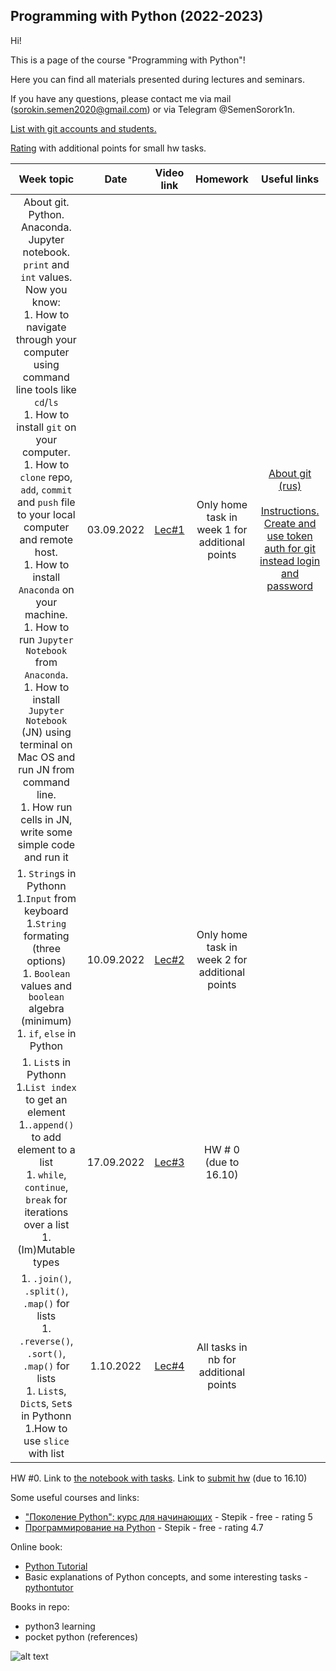 ## Programming with Python (2022-2023)

Hi!

This is a page of the course "Programming with Python"! 

Here you can find all materials presented during lectures and seminars.

If you have any questions, please contact me via mail (sorokin.semen2020@gmail.com) or via Telegram @SemenSorork1n. 

[List with git accounts and students.](https://docs.google.com/spreadsheets/d/1OjiQDeEzDTKpUxrVYXFFxTZpD60it9K5oVD9mCymKjA/edit?usp=sharing)

[Rating](https://docs.google.com/spreadsheets/d/1WpgupvTiVO-BwEbjrdZX05NVmX7QIq5foIANgiA2Lm8/edit?usp=sharing) with additional points for small hw tasks.

|                                                                                                                                                                                                                                                                                                       Week topic                                                                                                                                                                                                                                                                                                       |    Date    |                         Video link                         |                    Homework                    | Useful links |
|:----------------------------------------------------------------------------------------------------------------------------------------------------------------------------------------------------------------------------------------------------------------------------------------------------------------------------------------------------------------------------------------------------------------------------------------------------------------------------------------------------------------------------------------------------------------------------------------------------------------------:|:----------:|:----------------------------------------------------------:|:----------------------------------------------:| :---: |
| About git. Python. Anaconda. Jupyter notebook. `print` and  `int` values. <br> Now you know: <br> 1. How to navigate through your computer using command line tools like `cd`/`ls` <br> 1. How to install `git` on your computer. <br> 1. How to `clone` repo, `add`, `commit` and `push` file to your local computer and remote host. <br> 1. How to install `Anaconda` on your machine. <br> 1. How to run `Jupyter Notebook` from `Anaconda`. <br> 1. How to install `Jupyter Notebook` (JN) using terminal on Mac OS and run JN from command line. <br> 1. How run cells in JN, write some  simple code and run it | 03.09.2022 |           [Lec#1](https://youtu.be/LYdMXHPCF7c)            | Only home task in week 1 for additional points | [About git (rus)](https://www.youtube.com/watch?v=SEvR78OhGtw) <br> <br> [Instructions. Create and use token auth for git instead login and password](https://docs.github.com/en/authentication/keeping-your-account-and-data-secure/creating-a-personal-access-token) |
|                                                                                                                                                                                                               1. `String`s in Pythonn <br> 1.`Input` from keyboard  <br> 1.`String` formating (three options) <br> 1. `Boolean` values and `boolean` algebra (minimum)  <br> 1.  `if`, `else` in Python                                                                                                                                                                                                                | 10.09.2022 |    [Lec#2](https://www.youtube.com/watch?v=7c4J8NiFucQ)    | Only home task in week 2 for additional points |  |
|                                                                                                                                                                                                          1. `List`s in Pythonn <br> 1.`List index` to get an element <br> 1.`.append()` to add element to a list <br>   1. `while`, `continue`, `break` for iterations over a list  <br> 1. (Im)Mutable types                                                                                                                                                                                                          | 17.09.2022 |           [Lec#3](https://youtu.be/2Mf7EkkBwAs)            |             HW # 0 (due to 16.10)              |  |
|                                                                                                                                                                                                                1. `.join()`, `.split()`, `.map()` for lists <br>  1. `.reverse()`, `.sort()`, `.map()` for lists <br> 1. `List`s, `Dict`s, `Set`s in Pythonn <br> 1.How to use `slice` with list  <br>                                                                                                                                                                                                                 | 1.10.2022  |           [Lec#4](https://youtu.be/PwCMf53DtxM)            |     All tasks in nb for additional points      |  |

HW #0. Link to [the notebook with tasks](https://github.com/semensorokin/python_course_materials/blob/year22-23/HW_0/HW_0.ipynb). Link to [submit hw](https://forms.gle/KEefbJXP7VtpGnBb8) (due to 16.10) 



Some useful courses and links:
 - ["Поколение Python": курс для начинающих](https://stepik.org/course/58852/promo) - Stepik - free - rating 5
 - [Программирование на Python](https://stepik.org/course/67/promo) - Stepik - free - rating 4.7

Online book:
 - [Python Tutorial](https://pythonbasics.org/exercises/)
 - Basic explanations of Python concepts, and some interesting tasks - [pythontutor](http://pythontutor.ru/)

Books in repo:
 - python3 learning 
 - pocket python (references)



![alt text](python.svg)
